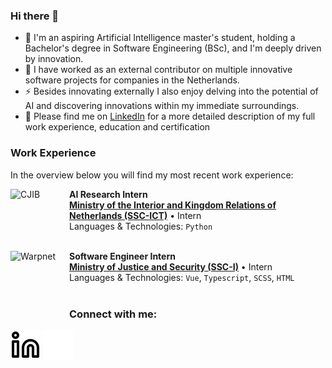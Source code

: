 ### Hi there 👋
- 🔭 I'm an aspiring Artificial Intelligence master's student, holding a Bachelor's degree in Software Engineering (BSc), and I'm deeply driven by innovation.
- 🌱 I have worked as an external contributor on multiple innovative software projects for companies in the Netherlands.
- ⚡ Besides innovating externally I also enjoy delving into the potential of AI and discovering innovations within my immediate surroundings.
- 💬 Please find me on [LinkedIn](https://www.linkedin.com/in/cedrick-m/) for a more detailed description of my full work experience, education and certification

### Work Experience
In the overview below you will find my most recent work experience:

[<img align="left" height="94px" width="94px" alt="CJIB" src="https://media.licdn.com/dms/image/C4E0BAQGcYLYARqV-Bg/company-logo_200_200/0/1652875297587/ministerie_van_bzk_logo?e=1706140800&v=beta&t=MLDx6VRQkipBHwJ3dGsHIEp4Z5NxL8B4F0Rz1gA5Dss"/>](https://www.cjib.nl/)

**AI Research Intern** \
[**Ministry of the Interior and Kingdom Relations of Netherlands (SSC-ICT)**](https://www.ssc-ict.nl/) • Intern \
Languages & Technologies: `Python` \
<br/>

[<img align="left" height="94px" width="94px" alt="Warpnet" src="https://media.licdn.com/dms/image/C4E0BAQG50y6Gxf46JA/company-logo_200_200/0/1659950489882?e=1706140800&v=beta&t=aKvEbU_dIhqZlphYN3cL6Sg9MLUICys48C52VDGcreU"/>](https://warpnet.nl/)

**Software Engineer Intern** \
[**Ministry of Justice and Security (SSC-I)**](https://www.justitieleictorganisatie.nl/) • Intern \
Languages & Technologies: `Vue`, `Typescript`, `SCSS`, `HTML` \
<br/>

### Connect with me:

[![website](./img/linkedin-light.svg)](https://linkedin.com/in/cedrick-mr#gh-light-mode-only)
[![website](./img/linkedin-dark.svg)](https://linkedin.com/in/cedrick-mr#gh-dark-mode-only)
